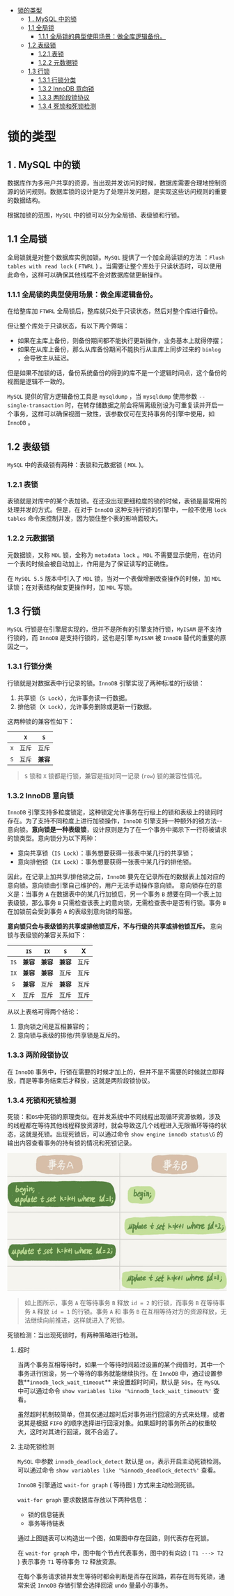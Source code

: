 - [锁的类型](#锁的类型)
  - [1 . MySQL 中的锁](#1--mysql-中的锁)
  - [1.1 全局锁](#11-全局锁)
    - [1.1.1 全局锁的典型使用场景：做全库逻辑备份。](#111-全局锁的典型使用场景做全库逻辑备份)
  - [1.2 表级锁](#12-表级锁)
    - [1.2.1 表锁](#121-表锁)
    - [1.2.2 元数据锁](#122-元数据锁)
  - [1.3 行锁](#13-行锁)
    - [1.3.1 行锁分类](#131-行锁分类)
    - [1.3.2 InnoDB 意向锁](#132-innodb-意向锁)
    - [1.3.3 两阶段锁协议](#133-两阶段锁协议)
    - [1.3.4 死锁和死锁检测](#134-死锁和死锁检测)

# 锁的类型

## 1 . MySQL 中的锁

数据库作为多用户共享的资源，当出现并发访问的时候，数据库需要合理地控制资源的访问规则。数据库锁的设计是为了处理并发问题，是实现这些访问规则的重要的数据结构。

根据加锁的范围，`MySQL` 中的锁可以分为全局锁、表级锁和行锁。

## 1.1 全局锁

全局锁就是对整个数据库实例加锁。`MySQL` 提供了一个加全局读锁的方法 ：`Flush tables with read lock` ( `FTWRL` ) 。当需要让整个库处于只读状态时，可以使用此命令，这样可以确保其他线程不会对数据库做更新操作。

### 1.1.1 全局锁的典型使用场景：做全库逻辑备份。

在给整库加 `FTWRL` 全局锁后，整库就只处于只读状态，然后对整个库进行备份。

但让整个库处于只读状态，有以下两个弊端：

-   如果在主库上备份，则备份期间都不能执行更新操作，业务基本上就得停摆；
-   如果在从库上备份，那么从库备份期间不能执行从主库上同步过来的 `binlog` ，会导致主从延迟。

但是如果不加锁的话，备份系统备份的得到的库不是一个逻辑时间点，这个备份的视图是逻辑不一致的。

`MySQL` 提供的官方逻辑备份工具是 `mysqldump` ，当 `mysqldump` 使用参数 `--single-transaction` 时，在转存储数据之前会将隔离级别设为可重复读并开启一个事务，这样可以确保视图一致性，该参数仅可在支持事务的引擎中使用，如 `InnoDB` 。

## 1.2 表级锁

`MySQL` 中的表级锁有两种：表锁和元数据锁 ( `MDL` )。

### 1.2.1 表锁

表锁就是对库中的某个表加锁。在还没出现更细粒度的锁的时候，表锁是最常用的处理并发的方式。但是，在对于 `InnoDB` 这种支持行锁的引擎中，一般不使用 `lock tables` 命令来控制并发，因为锁住整个表的影响面较大。

### 1.2.2 元数据锁

元数据锁，又称 `MDL` 锁，全称为 `metadata lock` 。`MDL` 不需要显示使用，在访问一个表的时候会被自动加上，作用是为了保证读写的正确性。

在 `MySQL 5.5` 版本中引入了 `MDL` 锁，当对一个表做增删改查操作的时候，加 `MDL` 读锁；在对表结构做变更操作时，加 `MDL` 写锁。



## 1.3 行锁

`MySQL` 行锁是在引擎层实现的，但并不是所有的引擎支持行锁，`MyISAM` 是不支持行锁的，而 `InnoDB` 是支持行锁的，这也是引擎 `MyISAM` 被 `InnoDB` 替代的重要的原因之一。

### 1.3.1 行锁分类

行锁就是对数据表中行记录的锁。`InnoDB` 引擎实现了两种标准的行级锁：

1.  共享锁（`S Lock`），允许事务读一行数据。
2.  排他锁（`X Lock`），允许事务删除或更新一行数据。

这两种锁的兼容性如下：

|      | `X`  |   `S`    |
| :--: | :--: | :------: |
| `X`  | 互斥 |   互斥   |
| `S`  | 互斥 | **兼容** |

>   `S` 锁和 `X` 锁都是行锁，兼容是指对同一记录 (`row`) 锁的兼容性情况。

### 1.3.2 InnoDB 意向锁

`InnoDB` 引擎支持多粒度锁定，这种锁定允许事务在行级上的锁和表级上的锁同时存在。为了支持不同粒度上进行加锁操作，`InnoDB` 引擎支持一种额外的锁方法--意向锁。**意向锁是一种表级锁**，设计原则是为了在一个事务中揭示下一行将被请求的锁类型。意向锁分为以下两种：

-   意向共享锁（`IS Lock`）：事务想要获得一张表中某几行的共享锁；
-   意向排他锁（`IX Lock`）：事务想要获得一张表中某几行的排他锁。

因此，在记录上加共享/排他锁之前，`InnoDB` 要先在记录所在的数据表上加对应的意向锁。意向锁由引擎自己维护的，用户无法手动操作意向锁。
意向锁存在的意义是：当事务 `A` 在数据表中的某几行加锁后，另一个事务 `B` 想要在同一个表上加表级锁，那么事务 `B` 只需检查该表上的意向锁，无需检查表中是否有行锁。事务 `B` 在加锁前会受到事务 `A` 的表级别意向锁的阻塞。  

**意向锁只会与表级锁的共享或排他锁互斥，不与行级的共享或排他锁互斥。** 意向锁与表级锁的兼容关系如下：

|      |   `IS`   |   `IX`   |   `S`    |  X   |
| :--: | :------: | :------: | :------: | :--: |
| `IS` | **兼容** | **兼容** | **兼容** | 互斥 |
| `IX` | **兼容** | **兼容** |   互斥   | 互斥 |
| `S`  | **兼容** |   互斥   | **兼容** | 互斥 |
| `X`  |   互斥   |   互斥   |   互斥   | 互斥 |

从以上表格可得两个结论：

1.  意向锁之间是互相兼容的；
2.  意向锁与表级的排他/共享锁是互斥的。



### 1.3.3 两阶段锁协议

在 `InnoDB` 事务中，行锁在需要的时候才加上的，但并不是不需要的时候就立即释放，而是等事务结束后才释放，这就是两阶段锁协议。

### 1.3.4 死锁和死锁检测

死锁：和`OS`中死锁的原理类似。在并发系统中不同线程出现循环资源依赖，涉及的线程都在等待其他线程释放资源时，就会导致这几个线程进入无限循环等待的状态，这就是死锁。出现死锁后，可以通过命令 `show engine innodb status\G` 的输出内容查看事务的持有锁的情况和死锁记录。

![](./pictures/lock.png)

>   如上图所示，事务 `A` 在等待事务 `B` 释放 `id = 2` 的行锁，而事务 `B` 在等待事务 `A` 释放 `id = 1` 的行锁。事务 `A` 和 事务 `B` 在互相等待对方的资源释放，无法继续向前推进，这样就进入了死锁。 

死锁检测：当出现死锁时，有两种策略进行检测。

1.  超时

    当两个事务互相等待时，如果一个等待时间超过设置的某个阀值时，其中一个事务进行回滚，另一个等待的事务就能继续执行。在 `InnoDB` 中，通过设置参数**`innodb_lock_wait_timeout`** 来设置超时时间，默认是 `50s`。在 `MySQL` 中可以通过命令 `show variables like '%innodb_lock_wait_timeout%'` 查看。

    虽然超时机制较简单，但其仅通过超时后对事务进行回滚的方式来处理，或者说其是根据 `FIFO` 的顺序选择进行回滚对象。如果超时的事务所占的权重较大，这时对其进行回滚，就不合适了。

2.  主动死锁检测

    `MySQL` 中参数 `innodb_deadlock_detect` 默认是 `on`，表示开启主动死锁检测。可以通过命令 `show variables like '%innodb_deadlock_detect%'` 查看。

    `InnoDB` 引擎通过 `wait-for graph` ( 等待图 ) 方式来主动检测死锁。

    `wait-for graph` 要求数据库存放以下两种信息：

    -   锁的信息链表
    -   事务等待链表

    通过上图链表可以构造出一个图，如果图中存在回路，则代表存在死锁。

    在 `wait-for graph` 中，图中每个节点代表事务，图中的有向边 ( `T1 ---> T2` ) 表示事务 `T1` 等待事务 `T2` 释放资源。

    在每个事务请求锁并发生等待时都会判断是否存在回路，若存在则有死锁，通常来说 `InnoDB` 存储引擎会选择回滚 `undo` 量最小的事务。

